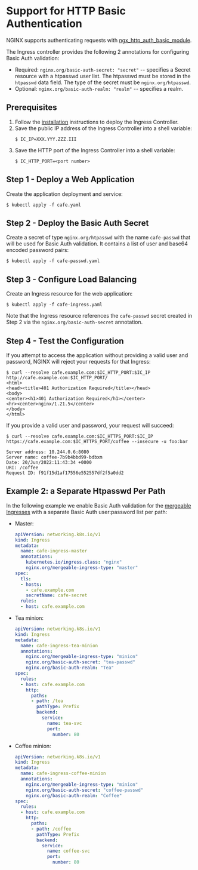 # Support for HTTP Basic Authentication

NGINX supports authenticating requests with [ngx_http_auth_basic_module](https://nginx.org/en/docs/http/ngx_http_auth_basic_module.html).

The Ingress controller provides the following 2 annotations for configuring Basic Auth validation:

* Required: ```nginx.org/basic-auth-secret: "secret"``` -- specifies a Secret resource with a htpasswd user list. The htpasswd must be stored in the `htpasswd` data field. The type of the secret must be `nginx.org/htpasswd`.
* Optional: ```nginx.org/basic-auth-realm: "realm"``` -- specifies a realm.

## Prerequisites

1. Follow the [installation](https://docs.nginx.com/nginx-ingress-controller/installation/installation-with-manifests/) instructions to deploy the Ingress Controller.
1. Save the public IP address of the Ingress Controller into a shell variable:
    ```
    $ IC_IP=XXX.YYY.ZZZ.III
    ```
1. Save the HTTP port of the Ingress Controller into a shell variable:
    ```
    $ IC_HTTP_PORT=<port number>
    ```

## Step 1 - Deploy a Web Application

Create the application deployment and service:
```
$ kubectl apply -f cafe.yaml
```

## Step 2 - Deploy the Basic Auth Secret

Create a secret of type `nginx.org/htpasswd` with the name `cafe-passwd` that will be used for Basic Auth validation. It contains a list of user and base64 encoded password pairs:
```
$ kubectl apply -f cafe-passwd.yaml
```

## Step 3 - Configure Load Balancing

Create an Ingress resource for the web application:
```
$ kubectl apply -f cafe-ingress.yaml
```

Note that the Ingress resource references the `cafe-passwd` secret created in Step 2 via the `nginx.org/basic-auth-secret` annotation.

## Step 4 - Test the Configuration

If you attempt to access the application without providing a valid user and password, NGINX will reject your requests for that Ingress:
```
$ curl --resolve cafe.example.com:$IC_HTTP_PORT:$IC_IP http://cafe.example.com:$IC_HTTP_PORT/
<html>
<head><title>401 Authorization Required</title></head>
<body>
<center><h1>401 Authorization Required</h1></center>
<hr><center>nginx/1.21.5</center>
</body>
</html>
```

If you provide a valid user and password, your request will succeed:
```
$ curl --resolve cafe.example.com:$IC_HTTPS_PORT:$IC_IP https://cafe.example.com:$IC_HTTPS_PORT/coffee --insecure -u foo:bar

Server address: 10.244.0.6:8080
Server name: coffee-7b9b4bbd99-bdbxm
Date: 20/Jun/2022:11:43:34 +0000
URI: /coffee
Request ID: f91f15d1af17556e552557df2f5a0dd2
```

## Example 2: a Separate Htpasswd Per Path

In the following example we enable Basic Auth validation for the [mergeable Ingresses](../mergeable-ingress-types) with a separate Basic Auth user:password list per path:

* Master:
  ```yaml
  apiVersion: networking.k8s.io/v1
  kind: Ingress
  metadata:
    name: cafe-ingress-master
    annotations:
      kubernetes.io/ingress.class: "nginx"
      nginx.org/mergeable-ingress-type: "master"
  spec:
    tls:
    - hosts:
      - cafe.example.com
      secretName: cafe-secret
    rules:
    - host: cafe.example.com
  ```

* Tea minion:
  ```yaml
  apiVersion: networking.k8s.io/v1
  kind: Ingress
  metadata:
    name: cafe-ingress-tea-minion
    annotations:
      nginx.org/mergeable-ingress-type: "minion"
      nginx.org/basic-auth-secret: "tea-passwd"
      nginx.org/basic-auth-realm: "Tea"
  spec:
    rules:
    - host: cafe.example.com
      http:
        paths:
        - path: /tea
          pathType: Prefix
          backend:
            service:
              name: tea-svc
              port:
                number: 80
  ```

* Coffee minion:
  ```yaml
  apiVersion: networking.k8s.io/v1
  kind: Ingress
  metadata:
    name: cafe-ingress-coffee-minion
    annotations:
      nginx.org/mergeable-ingress-type: "minion"
      nginx.org/basic-auth-secret: "coffee-passwd"
      nginx.org/basic-auth-realm: "Coffee"
  spec:
    rules:
    - host: cafe.example.com
      http:
        paths:
        - path: /coffee
          pathType: Prefix
          backend:
            service:
              name: coffee-svc
              port:
                number: 80
  ```
